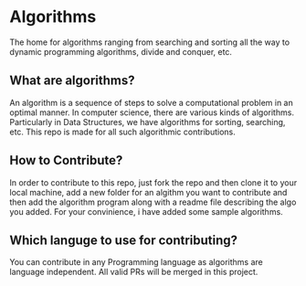 # Algorithms
The home for algorithms ranging from searching and sorting all the way to dynamic programming algorithms, divide and conquer, etc.

## What are algorithms?

An algorithm is a sequence of steps to solve a computational problem in an optimal manner.
In computer science, there are various kinds of algorithms. Particularly in Data Structures, we have algorithms for sorting,
searching, etc.
This repo is made for all such algorithmic contributions.

## How to Contribute?

In order to contribute to this repo, just fork the repo and then clone it to your local machine, add a new folder for an algithm you want to contribute and then add the algorithm program along with a readme file describing the algo you added. For your convinience, i have added some sample algorithms.

## Which languge to use for contributing?

You can contribute in any Programming language as algorithms are language independent. 
All valid PRs will be merged in this project.
